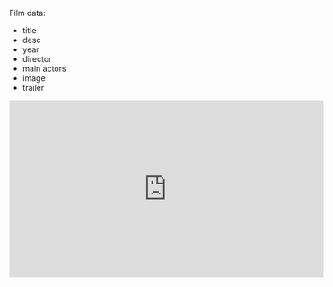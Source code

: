 Film data:

- title
- desc
- year
- director
- main actors
- image
- trailer

<iframe width="560" height="315" src="https://www.youtube.com/embed/HMMCRmhYhLY" title="YouTube video player" frameborder="0" allow="accelerometer; autoplay; clipboard-write; encrypted-media; gyroscope; picture-in-picture; web-share" allowfullscreen></iframe>